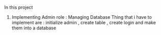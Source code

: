 In this project 
1. Implementing Admin role : Managing Database 
    Thing that i have to implement are : 
    initialize admin , create table , create login and make them into a database




